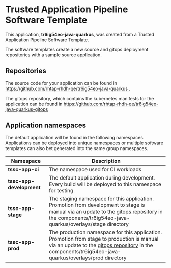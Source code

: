 # Trusted Application Pipeline Software Template

This application, **tr6ig54eo-java-quarkus**, was created from a Trusted Application Pipeline Software Template.

The software templates create a new source and gitops deployment repositories with a sample source application. 

## Repositories

The source code for your application can be found in [https://github.com/rhtap-rhdh-qe/tr6ig54eo-java-quarkus ](https://github.com/rhtap-rhdh-qe/tr6ig54eo-java-quarkus ).
 
The gitops repository, which contains the kubernetes manifests for the application can be found in 
[https://github.com/rhtap-rhdh-qe/tr6ig54eo-java-quarkus-gitops ](https://github.com/rhtap-rhdh-qe/tr6ig54eo-java-quarkus-gitops ) 

## Application namespaces 

The default application will be found in the following namespaces. Applications can be deployed into unique namespaces or multiple software templates can also bet generated into the same group namespaces.  

|  Namespace   |  Description   |  
| -------- | -------- |
| **tssc-app-ci** | The namespace used for CI workloads |
| **tssc-app-development** | The default application during development. Every build will be deployed to this namespace for testing. |
| **tssc-app-stage** | The staging namespace for this application. Promotion from development to stage is manual via an update to the [gitops repository](https://github.com/rhtap-rhdh-qe/tr6ig54eo-java-quarkus-gitops ) in the components/tr6ig54eo-java-quarkus/overlays/stage directory |
| **tssc-app-prod** | The production namespace for this application. Promotion from stage to production is manual via an update to the [gitops repository](https://github.com/rhtap-rhdh-qe/tr6ig54eo-java-quarkus-gitops ) in the components/tr6ig54eo-java-quarkus/overlays/prod directory |